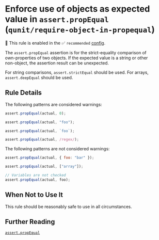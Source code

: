 # Enforce use of objects as expected value in `assert.propEqual` (`qunit/require-object-in-propequal`)

💼 This rule is enabled in the ✅ `recommended` [config](https://github.com/platinumazure/eslint-plugin-qunit/blob/main/README.md#configurations).

<!-- end auto-generated rule header -->

The `assert.propEqual` assertion is for the strict-equality comparison of own-properties
of two objects. If the expected value is a string or other non-object, the assertion
result can be unexpected.

For string comparisons, `assert.strictEqual` should be used. For arrays,
`assert.deepEqual` should be used.

## Rule Details

The following patterns are considered warnings:

```js
assert.propEqual(actual, 0);

assert.propEqual(actual, "foo");

assert.propEqual(actual, `foo`);

assert.propEqual(actual, /regex/);
```

The following patterns are not considered warnings:

```js
assert.propEqual(actual, { foo: "bar" });

assert.propEqual(actual, ["array"]);

// Variables are not checked
assert.propEqual(actual, foo);
```

## When Not to Use It

This rule should be reasonably safe to use in all circumstances.

## Further Reading

[`assert.propEqual`](https://api.qunitjs.com/assert/propEqual/)
